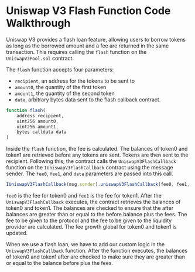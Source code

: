# Uniswap V3 Flash Function Code Walkthrough

Uniswap V3 provides a flash loan feature, allowing users to borrow tokens as long as the borrowed amount and a fee are returned in the same transaction. This requires calling the `flash` function on the `UniswapV3Pool.sol` contract.

The `flash` function accepts four parameters:
* `recipient`, an address for the tokens to be sent to
* `amount0`, the quantity of the first token
* `amount1`, the quantity of the second token
* `data`, arbitrary bytes data sent to the flash callback contract.

```javascript
function flash(
    address recipient,
    uint256 amount0,
    uint256 amount1,
    bytes calldata data
)
```

Inside the `flash` function, the fee is calculated. The balances of token0 and token1 are retrieved before any tokens are sent.  Tokens are then sent to the recipient. Following this, the contract calls the `UniswapV3FlashCallback` function on the `IUniswapV3FlashCallback` contract using the message sender. The `fee0`, `fee1`, and `data` parameters are passed into this call.

```javascript
IUniswapV3FlashCallback(msg.sender).uniswapV3FlashCallback(fee0, fee1, data);
```

`fee0` is the fee for token0 and `fee1` is the fee for token1. After the `UniswapV3FlashCallback` executes, the contract retrieves the balances of token0 and token1. The balances are checked to ensure that the after balances are greater than or equal to the before balance plus the fees. The fee to be given to the protocol and the fee to be given to the liquidity provider are calculated. The fee growth global for token0 and token1 is updated.

When we use a flash loan, we have to add our custom logic in the `UniswapV3FlashCallback` function. After the function executes, the balances of token0 and token1 after are checked to make sure they are greater than or equal to the balance before plus the fees.
